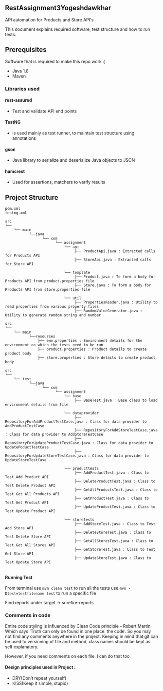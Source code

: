 ## RestAssignment3Yogeshdawkhar
API automation for Products and Store API's

This document explains required software, test structure and how to run tests.

## Prerequisites
Software that is required to make this repo work :) 
- Java 1.8
- Maven 

### Libraries used

#### rest-assured

- Test and validate API end points

#### TestNG

- Is used mainly as test runner, to maintain test structure using annotations

#### gson

- Java library to serialize and deserialize Java objects to JSON

#### hamcrest

- Used for assertions, matchers to verify results

## Project Structure

```
pom.xml
testng.xml

src
└──
    └── main
           └──java
                 └── com
                       └── assignment
                  	       └── api
                                ├── ProductApi.java : Extracted calls for Products API
                                ├── StoreApi.java : Extracted calls for Store API
    
                  	       └── template
                                ├── Product.java : To form a body for Products API from product.properties file
                                ├── Store.java : To form a body for Products API from store.properties file   
                                                             
                  	       └── util
                                ├── PropertiesReader.java : Utility to read properties from various property files  
                                ├── RandomValueGenerator.java : Utility to generate random string and number 
     
src
└──
    └── main
           └──resources
               ├── env.properties : Environment details for the environment on which the tests need to be run
               ├── product.properties : Product details to create product body
               ├── store.properties : Store details to create product body
 
src
└──
    └── test
           └──java
                 └── com
                       └── assignment
                  	       └── base
                                ├── BaseTest.java : Base class to load environment details from file
                                     
                  	       └── dataprovider
                                ├── RepositoryForAddProductTestCase.java : Class for data provider to AddProductTestCase  
                                ├── RepositoryForAddStoreTestCase.java : Class for data provider to AddStoreTestCase
                                ├── RepositoryForUpdateProductTestCase.java : Class for data provider to UpdatePoductTestCase
                                ├── RepositoryForUpdateStoreTestCase.java : Class for data provider to UpdateStoreTestCase
     
                  	       └── producttests
                                ├── AddProductTest.java : Class to Test Add Product API  
                                ├── DeleteProductTest.java : Class to Test Delete Product API 
                                ├── GetAllProductsTest.java : Class to Test Get All Products API 
                                ├── GetProductTest.java : Class to Test Get Product API 
                                ├── UpdateProductTest.java : Class to Test Update Product API                                    
    
                  	       └── storetests
                                ├── AddStoreTest.java : Class to Test Add Store API  
                                ├── DeleteStoreTest.java : Class to Test Delete Store API 
                                ├── GetAllStoresTest.java : Class to Test Get All Stores API 
                                ├── GetStoreTest.java : Class to Test Get Store API 
                                ├── UpdateStoreTest.java : Class to Test Update Store API                                    
                                       
```
#### Running Test

From terminal use `mvn clean test` to run all the tests
use `mvn -Dtest=testfilename test` to run a specific file

Find reports under target -> surefire-reports

### Comments in code 

Entire code styling is influenced by Clean Code principle - Robert Martin
Which says
'Truth can only be found in one place: the code’.
So you may not find any comments anywhere in the project.
Keeping in mind that git can be used to versioning of file and method, class names should be kept as self explanatory.

However, if you need comments on each file. I can do that too.

#### Design principles used in Project :

- DRY(Don’t repeat yourself)
- KISS(Keep it simple, stupid)
